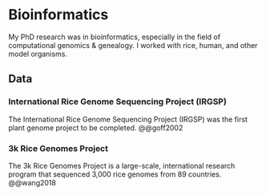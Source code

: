 # Bioinformatics

My PhD research was in bioinformatics, especially in the field of computational genomics & genealogy.
I worked with rice, human, and other model organisms.

## Data

### International Rice Genome Sequencing Project (IRGSP)

The International Rice Genome Sequencing Project (IRGSP) was the first plant genome project to be completed. @@goff2002

### 3k Rice Genomes Project

The 3k Rice Genomes Project is a large-scale, international research program that sequenced 3,000 rice genomes from 89 countries. @@wang2018
